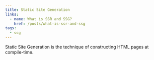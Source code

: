 ```yaml
---
title: Static Site Generation
links:
  - name: What is SSR and SSG?
    href: /posts/what-is-ssr-and-ssg
tags:
  - ssg
---
```


Static Site Generation is the technique of constructing HTML pages at compile-time.
